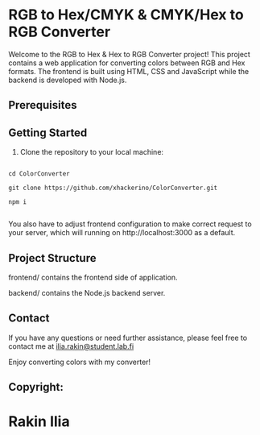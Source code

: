 # RGB to Hex/CMYK & CMYK/Hex to RGB Converter

Welcome to the RGB to Hex & Hex to RGB Converter project! This project contains a web application for converting colors between RGB and Hex formats. The frontend is built using HTML, CSS and JavaScript while the backend is developed with Node.js.
## Prerequisites

## Getting Started

1. Clone the repository to your local machine:

 ```
 
 cd ColorConverter

 git clone https://github.com/xhackerino/ColorConverter.git

 npm i 

 
 ```
You also have to adjust frontend configuration to make correct request to your server, which will running on http://localhost:3000 as a default.



## Project Structure

frontend/ contains the frontend side of application.

backend/ contains the Node.js backend server.


## Contact
If you have any questions or need further assistance, please feel free to contact me at <a href="mailto:ilia.rakin@student.lab.fi">ilia.rakin@student.lab.fi</a>

Enjoy converting colors with my converter!

## Copyright: 
# Rakin Ilia

